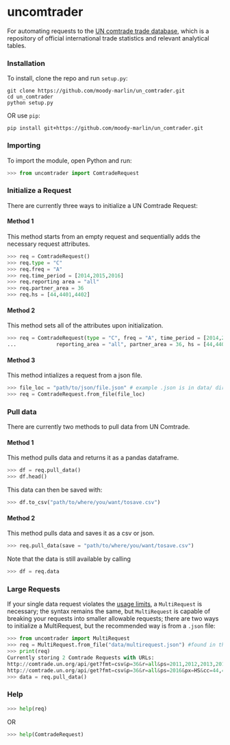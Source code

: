 # uncomtrader
For automating requests to the [UN comtrade trade database](https://comtrade.un.org), which is a repository of official international trade statistics and relevant analytical tables.

### Installation

To install, clone the repo and run `setup.py`:

```
git clone https://github.com/moody-marlin/un_comtrader.git
cd un_comtrader
python setup.py
```

OR use `pip`:

```
pip install git+https://github.com/moody-marlin/un_comtrader.git
```

### Importing

To import the module, open Python and run:

```python
>>> from uncomtrader import ComtradeRequest
```

### Initialize a Request

There are currently three ways to initialize a UN Comtrade Request:
#### Method 1
This method starts from an empty request and sequentially adds the necessary request attributes.

```python
>>> req = ComtradeRequest()
>>> req.type = "C"
>>> req.freq = "A"
>>> req.time_period = [2014,2015,2016]
>>> req.reporting area = "all"
>>> req.partner_area = 36
>>> req.hs = [44,4401,4402]
```

#### Method 2
This method sets all of the attributes upon initialization.

```python
>>> req = ComtradeRequest(type = "C", freq = "A", time_period = [2014,2015,2016],\
...             reporting_area = "all", partner_area = 36, hs = [44,4401,4402])
```

#### Method 3
This method intializes a request from a json file.

```python
>>> file_loc = "path/to/json/file.json" # example .json is in data/ directory in repo
>>> req = ComtradeRequest.from_file(file_loc)
```

### Pull data

There are currently two methods to pull data from UN Comtrade.

#### Method 1
This method pulls data and returns it as a pandas dataframe.

```python
>>> df = req.pull_data()
>>> df.head()
```

This data can then be saved with:

```python
>>> df.to_csv("path/to/where/you/want/tosave.csv")
```

#### Method 2
This method pulls data and saves it as a csv or json.

```python
>>> req.pull_data(save = "path/to/where/you/want/tosave.csv")
```

Note that the data is still available by calling

```python
>>> df = req.data
```

### Large Requests

If your single data request violates the [usage limits](https://comtrade.un.org/data/doc/api/), a `MultiRequest` is necessary; the syntax remains the same, but `MultiRequest` is capable of breaking your requests into smaller allowable requests; there are two ways to initialize a MultiRequest, but the recommended way is from a `.json` file:

```python
>>> from uncomtrader import MultiRequest
>>> req = MultiRequest.from_file("data/multirequest.json") #found in the repo
>>> print(req)
Currently storing 2 Comtrade Requests with URLs:
http://comtrade.un.org/api/get?fmt=csv&p=36&r=all&ps=2011,2012,2013,2014,2015&px=HS&cc=44,4401&freq=A&type=C
http://comtrade.un.org/api/get?fmt=csv&p=36&r=all&ps=2016&px=HS&cc=44,4401&freq=A&type=C
>>> data = req.pull_data()
```

### Help

```python
>>> help(req)
```

OR

```python
>>> help(ComtradeRequest)
```
